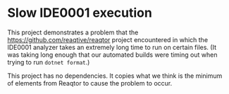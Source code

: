 # Slow IDE0001 execution

This project demonstrates a problem that the https://github.com/reaqtive/reaqtor project encountered in which the IDE0001 analyzer takes an extremely long time to run on certain files. (It was taking long enough that our automated builds were timing out when trying to run `dotnet format`.)

This project has no dependencies. It copies what we think is the minimum of elements from Reaqtor to cause the problem to occur.
